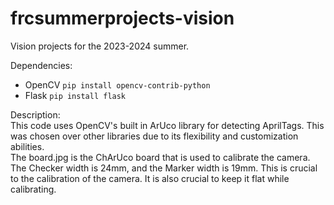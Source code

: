 # frcsummerprojects-vision

Vision projects for the 2023-2024 summer.

Dependencies:

- OpenCV `pip install opencv-contrib-python`
- Flask `pip install flask`

Description:  
This code uses OpenCV's built in ArUco library for detecting AprilTags. This was chosen over other libraries due to its flexibility and customization abilities.  
The board.jpg is the ChArUco board that is used to calibrate the camera. The Checker width is 24mm, and the Marker width is 19mm. This is crucial to the calibration of the camera. It is also crucial to keep it flat while calibrating.